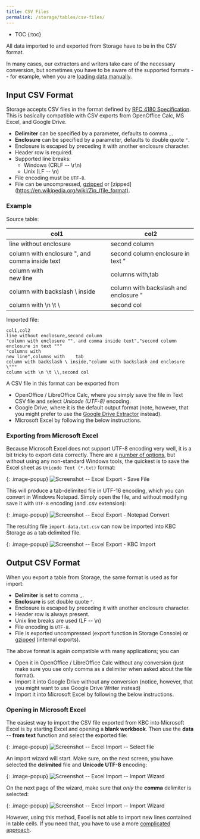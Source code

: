 ```yaml
---
title: CSV Files
permalink: /storage/tables/csv-files/
---
```


* TOC
{:toc}

All data imported to and exported from Storage have to be in the CSV format.

In many cases, our extractors and writers take care of the necessary conversion,
but sometimes you have to be aware of the supported formats -- for
example, when you are [loading data manually](/overview/tutorial/load/).

## Input CSV Format
Storage accepts CSV files in the format defined by [RFC 4180 Specification](http://tools.ietf.org/html/rfc4180).
This is basically compatible with CSV exports from OpenOffice Calc, MS Excel, and Google Drive.

- **Delimiter** can be specified by a parameter, defaults to comma `,`.
- **Enclosure** can be specified by a parameter, defaults to double quote `"`.
- Enclosure is escaped by preceding it with another enclosure character.
- Header row is required.
- Supported line breaks:
    - Windows (CRLF -- \r\n)
    - Unix (LF -- \n)
- File encoding must be `UTF-8`.
- File can be uncompressed, [gzipped](http://www.gzip.org/) or [zipped](https://en.wikipedia.org/wiki/Zip_(file_format).

### Example

Source table:

| col1                                           | col2                                   |
|------------------------------------------------|----------------------------------------|
| line without enclosure                         | second column                          |
| column with enclosure ", and comma inside text | second column enclosure in text "      |
| column with <br />new line                     | columns with,tab                       |
| column with backslash \ inside                 | column with backslash and enclosure \" |
| column with \n \t \\                           | second col                             |

Imported file:

    col1,col2
    line without enclosure,second column
    "column with enclosure "", and comma inside text","second column enclosure in text """
    "columns with
    new line",columns with    tab
    column with backslash \ inside,"column with backslash and enclosure \"""
    column with \n \t \\,second col

A CSV file in this format can be exported from

- OpenOffice / LibreOffice Calc, where you simply save the file in Text CSV file and select *Unicode (UTF-8)* encoding.
- Google Drive, where it is the default output format (note, however, that you might
    prefer to use the [Google Drive Extractor](/overview/tutorial/load/googledrive/) instead).
- Microsoft Excel by following the below instructions.

### Exporting from Microsoft Excel
Because Microsoft Excel does not support UTF-8 encoding very well, it is a bit tricky to
export data correctly. There are a
[number of options](http://stackoverflow.com/questions/4221176/excel-to-csv-with-utf8-encoding),
but without using any non-standard Windows tools, the quickest is to save the Excel sheet as `Unicode Text (*.txt)`
format:

{: .image-popup}
![Screenshot -- Excel Export - Save File](/storage/tables/excel-export-1.png)

This will produce a tab-delimited file in UTF-16 encoding, which you can convert in Windows
Notepad. Simply open the file, and without modifying save it with `UTF-8` encoding (and .csv extension):

{: .image-popup}
![Screenshot -- Excel Export - Notepad Convert](/storage/tables/excel-export-2.png)

The resulting file `import-data.txt.csv` can now be imported into KBC Storage as a tab delimited file.

{: .image-popup}
![Screenshot -- Excel Export - KBC Import](/storage/tables/excel-export-3.png)

## Output CSV Format
When you export a table from Storage, the same format is used as for import:

- **Delimiter** is set to comma `,`.
- **Enclosure** is set double quote `"`.
- Enclosure is escaped by preceding it with another enclosure character.
- Header row is always present.
- Unix line breaks are used (LF -- \n)
- File encoding is `UTF-8`.
- File is exported uncompressed (export function in Storage Console) or [gzipped](http://www.gzip.org/) (internal exports).

The above format is again compatible with many applications; you can

- Open it in OpenOffice / LibreOffice Calc without any conversion (just make sure you use only comma as a delimiter 
when asked about the file format).
- Import it into Google Drive without any conversion (notice, however, that you might want to
    use Google Drive Writer instead)
- Import it into Microsoft Excel by following the below instructions.

### Opening in Microsoft Excel
The easiest way to import the CSV file exported from KBC into Microsoft Excel is by starting Excel and opening 
a **blank workbook**. Then use the **data** -- **from text** function and select the exported file:

{: .image-popup}
![Screenshot -- Excel Import -- Select file](/storage/tables/excel-export-1.png)

An import wizard will start. Make sure, on the next screen, you have selected the **delimited** file
and **Unicode UTF-8** encoding:

{: .image-popup}
![Screenshot -- Excel Import -- Import Wizard](/storage/tables/excel-export-2.png)

On the next page of the wizard, make sure that *only* the **comma** delimiter is selected:

{: .image-popup}
![Screenshot -- Excel Import -- Import Wizard](/storage/tables/excel-export-3.png)

However, using this method, Excel is not able to import new lines contained in table cells. 
If you need that, you have to use a more [complicated approach](http://stackoverflow.com/questions/2668678/importing-csv-with-line-breaks-in-excel-2007).
